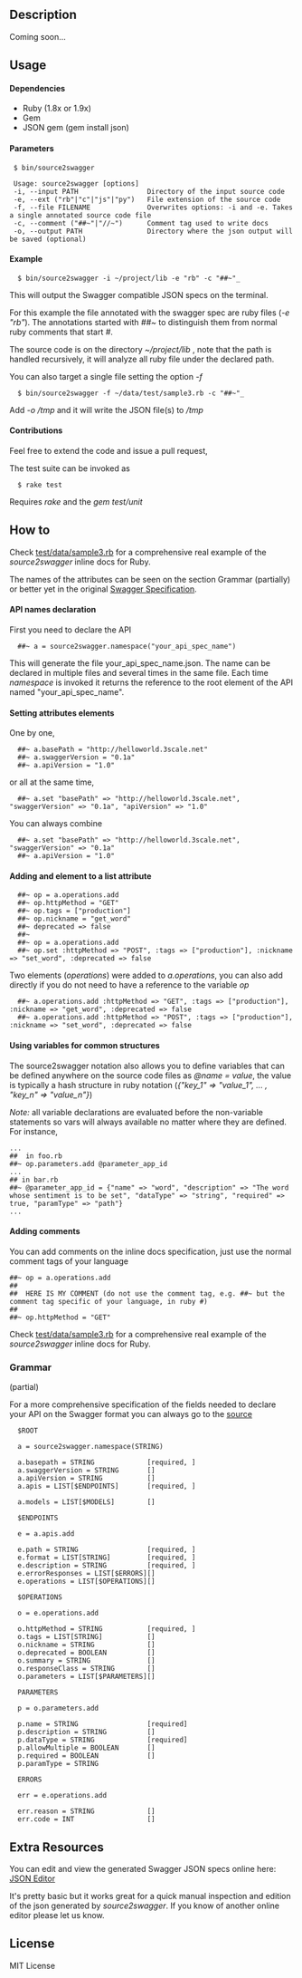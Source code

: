 ## Description

Coming soon...

## Usage

#### Dependencies

* Ruby (1.8x or 1.9x)
* Gem 
* JSON gem (gem install json)

#### Parameters

     $ bin/source2swagger

     Usage: source2swagger [options]
     -i, --input PATH                 Directory of the input source code
     -e, --ext ("rb"|"c"|"js"|"py")   File extension of the source code
     -f, --file FILENAME              Overwrites options: -i and -e. Takes a single annotated source code file
     -c, --comment ("##~"|"//~")      Comment tag used to write docs
     -o, --output PATH                Directory where the json output will be saved (optional)

#### Example

      $ bin/source2swagger -i ~/project/lib -e "rb" -c "##~"_

This will output the Swagger compatible JSON specs on the terminal. 

For this example the file annotated with the swagger spec are ruby files (*-e "rb"*). The annotations
started with *##~* to distinguish them from normal ruby comments that start *#*. 

The source code is on the directory *~/project/lib* , note that the path is handled recursively, it will analyze all ruby
file under the declared path.

You can also target a single file setting the option *-f* 

      $ bin/source2swagger -f ~/data/test/sample3.rb -c "##~"_


Add *-o /tmp* and it will write the JSON file(s) to */tmp*

#### Contributions

Feel free to extend the code and issue a pull request,

The test suite can be invoked as

      $ rake test

Requires *rake* and the *gem test/unit*


## How to

Check [test/data/sample3.rb](https://github.com/solso/source2swagger/blob/master/test/data/sample3.rb) for a comprehensive real example of the *source2swagger* inline docs for Ruby.

The names of the attributes can be seen on the section Grammar (partially) or better yet in the original [Swagger Specification](http://swagger.wordnik.com/spec). 

#### API names declaration

First you need to declare the API

      ##~ a = source2swagger.namespace("your_api_spec_name")

This will generate the file your_api_spec_name.json. The name can be declared in multiple files and several times in the same file. Each time *namespace* is invoked it returns the reference to the root element of the API named "your_api_spec_name".

#### Setting attributes elements

One by one,

      ##~ a.basePath = "http://helloworld.3scale.net"
      ##~ a.swaggerVersion = "0.1a"
      ##~ a.apiVersion = "1.0"

or all at the same time,

      ##~ a.set "basePath" => "http://helloworld.3scale.net", "swaggerVersion" => "0.1a", "apiVersion" => "1.0"


You can always combine

      ##~ a.set "basePath" => "http://helloworld.3scale.net", "swaggerVersion" => "0.1a"
      ##~ a.apiVersion = "1.0"

#### Adding and element to a list attribute

      ##~ op = a.operations.add   
      ##~ op.httpMethod = "GET"
      ##~ op.tags = ["production"] 
      ##~ op.nickname = "get_word"
      ##~ deprecated => false
      ##~
      ##~ op = a.operations.add
      ##~ op.set :httpMethod => "POST", :tags => ["production"], :nickname => "set_word", :deprecated => false
  
Two elements (*operations*) were added to *a.operations*, you can also add directly if you do not need to have a reference to the variable *op*

      ##~ a.operations.add :httpMethod => "GET", :tags => ["production"], :nickname => "get_word", :deprecated => false
      ##~ a.operations.add :httpMethod => "POST", :tags => ["production"], :nickname => "set_word", :deprecated => false

#### Using variables for common structures

The source2swagger notation also allows you to define variables that can be defined anywhere on the source code files as *@name = value*, the value is typically a hash structure in ruby notation (*{"key_1" => "value_1", ... , "key_n" => "value_n"}*) 

*Note:* all variable declarations are evaluated before the non-variable statements so vars will always available no matter where they are defined. For instance,

    ... 
    ##  in foo.rb
    ##~ op.parameters.add @parameter_app_id
    ...
    ## in bar.rb
    ##~ @parameter_app_id = {"name" => "word", "description" => "The word whose sentiment is to be set", "dataType" => "string", "required" => true, "paramType" => "path"}
    ...
  

#### Adding comments

You can add comments on the inline docs specification, just use the normal comment tags of your language

    ##~ op = a.operations.add   
    ##
    ##  HERE IS MY COMMENT (do not use the comment tag, e.g. ##~ but the comment tag specific of your language, in ruby #)
    ##
    ##~ op.httpMethod = "GET"

    

Check [test/data/sample3.rb](https://github.com/solso/source2swagger/blob/master/test/data/sample3.rb) for a comprehensive real example of the *source2swagger* inline docs for Ruby.


### Grammar

(partial)

For a more comprehensive specification of the fields needed to declare your API on the Swagger format you can always go to the [source](http://swagger.wordnik.com/spec) 

      $ROOT

      a = source2swagger.namespace(STRING)

      a.basepath = STRING             [required, ]
      a.swaggerVersion = STRING       []
      a.apiVersion = STRING           []
      a.apis = LIST[$ENDPOINTS]       [required, ]

      a.models = LIST[$MODELS]        []

      $ENDPOINTS

      e = a.apis.add

      e.path = STRING                 [required, ]
      e.format = LIST[STRING]         [required, ]
      e.description = STRING          [required, ]
      e.errorResponses = LIST[$ERRORS][]
      e.operations = LIST[$OPERATIONS][]

      $OPERATIONS

      o = e.operations.add

      o.httpMethod = STRING           [required, ]
      o.tags = LIST[STRING]           []
      o.nickname = STRING             []
      o.deprecated = BOOLEAN          []
      o.summary = STRING              []
      o.responseClass = STRING        []
      o.parameters = LIST[$PARAMETERS][]

      PARAMETERS

      p = o.parameters.add

      p.name = STRING                 [required]
      p.description = STRING          []
      p.dataType = STRING             [required]
      p.allowMultiple = BOOLEAN       []
      p.required = BOOLEAN            []
      p.paramType = STRING

      ERRORS

      err = e.operations.add

      err.reason = STRING             []
      err.code = INT                  []

## Extra Resources

You can edit and view the generated Swagger JSON specs online here: [JSON Editor](http://jsoneditor.appspot.com/)

It's pretty basic but it works great for a quick manual inspection and edition
of the json generated by *source2swagger*. If you know of another online editor 
please let us know. 

## License

MIT License


